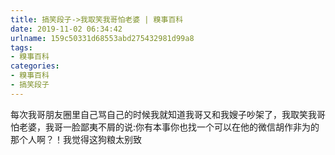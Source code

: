 ```yaml
---
title: 搞笑段子->我取笑我哥怕老婆 | 糗事百科
date: 2019-11-02 06:34:42
urlname: 159c50331d68553abd275432981d99a8
tags: 
- 糗事百科
categories:
- 糗事百科
- 搞笑段子
---
```

每次我哥朋友圈里自己骂自己的时候我就知道我哥又和我嫂子吵架了，我取笑我哥怕老婆，我哥一脸鄙夷不屑的说:你有本事你也找一个可以在他的微信胡作非为的那个人啊？！我觉得这狗粮太别致


